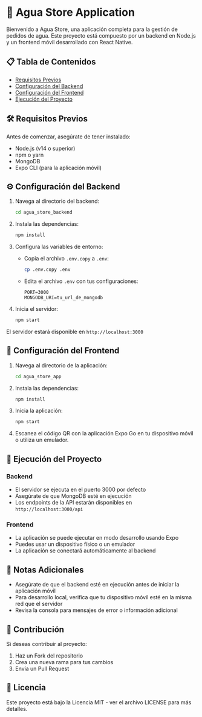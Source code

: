 # 🌊 Agua Store Application

Bienvenido a Agua Store, una aplicación completa para la gestión de pedidos de agua. Este proyecto está compuesto por un backend en Node.js y un frontend móvil desarrollado con React Native.

## 📋 Tabla de Contenidos

- [Requisitos Previos](#requisitos-previos)
- [Configuración del Backend](#configuración-del-backend)
- [Configuración del Frontend](#configuración-del-frontend)
- [Ejecución del Proyecto](#ejecución-del-proyecto)

## 🛠 Requisitos Previos

Antes de comenzar, asegúrate de tener instalado:

- Node.js (v14 o superior)
- npm o yarn
- MongoDB
- Expo CLI (para la aplicación móvil)

## ⚙️ Configuración del Backend

1. Navega al directorio del backend:
   ```bash
   cd agua_store_backend
   ```

2. Instala las dependencias:
   ```bash
   npm install
   ```

3. Configura las variables de entorno:
   - Copia el archivo `.env.copy` a `.env`:
     ```bash
     cp .env.copy .env
     ```
   - Edita el archivo `.env` con tus configuraciones:
     ```
     PORT=3000
     MONGODB_URI=tu_url_de_mongodb
     ```

4. Inicia el servidor:
   ```bash
   npm start
   ```

El servidor estará disponible en `http://localhost:3000`

## 📱 Configuración del Frontend

1. Navega al directorio de la aplicación:
   ```bash
   cd agua_store_app
   ```

2. Instala las dependencias:
   ```bash
   npm install
   ```

3. Inicia la aplicación:
   ```bash
   npm start
   ```

4. Escanea el código QR con la aplicación Expo Go en tu dispositivo móvil o utiliza un emulador.

## 🚀 Ejecución del Proyecto

### Backend
- El servidor se ejecuta en el puerto 3000 por defecto
- Asegúrate de que MongoDB esté en ejecución
- Los endpoints de la API estarán disponibles en `http://localhost:3000/api`

### Frontend
- La aplicación se puede ejecutar en modo desarrollo usando Expo
- Puedes usar un dispositivo físico o un emulador
- La aplicación se conectará automáticamente al backend

## 📝 Notas Adicionales

- Asegúrate de que el backend esté en ejecución antes de iniciar la aplicación móvil
- Para desarrollo local, verifica que tu dispositivo móvil esté en la misma red que el servidor
- Revisa la consola para mensajes de error o información adicional

## 🤝 Contribución

Si deseas contribuir al proyecto:

1. Haz un Fork del repositorio
2. Crea una nueva rama para tus cambios
3. Envía un Pull Request

## 📄 Licencia

Este proyecto está bajo la Licencia MIT - ver el archivo LICENSE para más detalles.